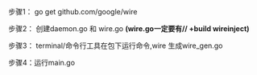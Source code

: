 步骤1：
go get github.com/google/wire

步骤2：
创建daemon.go 和 wire.go
****(wire.go一定要有// +build wireinject)****

步骤3：
terminal/命令行工具在包下运行命令,wire
生成wire_gen.go

步骤4：运行main.go
